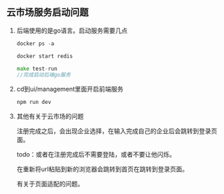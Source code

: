 ## 云市场服务启动问题

1. 后端使用的是go语言。启动服务需要几点

   ```go
   docker ps -a
   
   docker start redis
   
   make test-run
   //完成启动后端go服务
   ```

2. cd到ui/management里面开启前端服务

   ```js
   npm run dev
   ```

3. 其他有关于云市场的问题

   注册完成之后，会出现企业选择，在输入完成自己的企业后会跳转到登录页面。

   todo：或者在注册完成后不需要登陆，或者不要让他闪烁。

   在重新将url粘贴到新的浏览器会跳转到首页在跳转到登录页面。

   有关于页面适配的问题。

